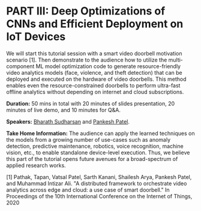 # PART III: Deep Optimizations of CNNs and Efficient Deployment on IoT Devices

We will start this tutorial session with a smart video doorbell motivation scenario [1]. Then demonstrate to the audience how to utilize the multi-component ML model optimization code to generate resource-friendly video analytics models (face, violence, and theft detection) that can be deployed and executed on the hardware of video doorbells. This method enables even the resource-constrained doorbells to perform ultra-fast offline analytics without depending on internet and cloud subscriptions.

**Duration:** 50 mins in total with 20 minutes of slides presentation, 20 minutes of live demo, and 10 minutes for Q&A.

**Speakers:** [Bharath Sudharsan](https://bharathsudharsan.github.io/profile/) and [Pankesh Patel](https://scholar.google.com/citations?user=F6gJdIAAAAAJ&hl=en).

**Take Home Information:** The audience can apply the learned techniques on the models from a growing number of use-cases such as anomaly detection, predictive maintenance, robotics, voice recognition, machine vision, etc., to enable standalone device-level execution. Thus, we believe this part of the tutorial opens future avenues for a broad-spectrum of applied research works.

[1] Pathak, Tapan, Vatsal Patel, Sarth Kanani, Shailesh Arya, Pankesh Patel, and Muhammad Intizar Ali. "A distributed framework to orchestrate video analytics across edge and cloud: a use case of smart doorbell." In Proceedings of the 10th International Conference on the Internet of Things, 2020